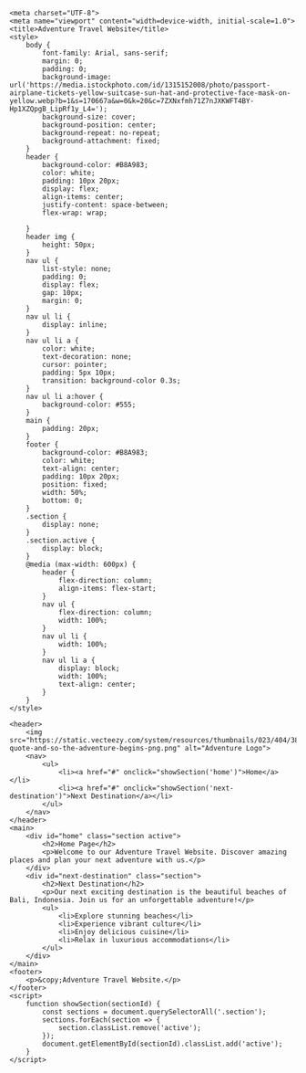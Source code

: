 <html>
<html lang="en">
<head>

 <!-- Google Tag Manager -->
<script>(function(w,d,s,l,i){w[l]=w[l]||[];w[l].push({'gtm.start':
new Date().getTime(),event:'gtm.js'});var f=d.getElementsByTagName(s)[0],
j=d.createElement(s),dl=l!='dataLayer'?'&l='+l:'';j.async=true;j.src=
'https://www.googletagmanager.com/gtm.js?id='+i+dl;f.parentNode.insertBefore(j,f);
})(window,document,'script','dataLayer','GTM-MST4ZVS5');</script>
<!-- End Google Tag Manager -->

    <meta charset="UTF-8">
    <meta name="viewport" content="width=device-width, initial-scale=1.0">
    <title>Adventure Travel Website</title>
    <style>
        body {
            font-family: Arial, sans-serif;
            margin: 0;
            padding: 0;
            background-image: url('https://media.istockphoto.com/id/1315152008/photo/passport-airplane-tickets-yellow-suitcase-sun-hat-and-protective-face-mask-on-yellow.webp?b=1&s=170667a&w=0&k=20&c=7ZXNxfmh71Z7nJXKWFT4BY-Hp1XZQpgB_LipRf1y_L4=');
            background-size: cover;
            background-position: center;
            background-repeat: no-repeat;
            background-attachment: fixed;
        }
        header {
            background-color: #B8A983;
            color: white;
            padding: 10px 20px;
            display: flex;
            align-items: center;
            justify-content: space-between;
            flex-wrap: wrap;
            
        }
        header img {
            height: 50px;
        }
        nav ul {
            list-style: none;
            padding: 0;
            display: flex;
            gap: 10px;
            margin: 0;
        }
        nav ul li {
            display: inline;
        }
        nav ul li a {
            color: white;
            text-decoration: none;
            cursor: pointer;
            padding: 5px 10px;
            transition: background-color 0.3s;
        }
        nav ul li a:hover {
            background-color: #555;
        }
        main {
            padding: 20px;
        }
        footer {
            background-color: #B8A983;
            color: white;
            text-align: center;
            padding: 10px 20px;
            position: fixed;
            width: 50%;
            bottom: 0;
        }
        .section {
            display: none;
        }
        .section.active {
            display: block;
        }
        @media (max-width: 600px) {
            header {
                flex-direction: column;
                align-items: flex-start;
            }
            nav ul {
                flex-direction: column;
                width: 100%;
            }
            nav ul li {
                width: 100%;
            }
            nav ul li a {
                display: block;
                width: 100%;
                text-align: center;
            }
        }
    </style>
</head>
<body>

 <!-- Google Tag Manager (noscript) -->
<noscript><iframe src="https://www.googletagmanager.com/ns.html?id=GTM-MST4ZVS5"
height="0" width="0" style="display:none;visibility:hidden"></iframe></noscript>
<!-- End Google Tag Manager (noscript) -->

    <header>
        <img src="https://static.vecteezy.com/system/resources/thumbnails/023/404/384/small/adventure-quote-and-so-the-adventure-begins-png.png" alt="Adventure Logo">
        <nav>
            <ul>
                <li><a href="#" onclick="showSection('home')">Home</a></li>
                <li><a href="#" onclick="showSection('next-destination')">Next Destination</a></li>
            </ul>
        </nav>
    </header>
    <main>
        <div id="home" class="section active">
            <h2>Home Page</h2>
            <p>Welcome to our Adventure Travel Website. Discover amazing places and plan your next adventure with us.</p>
        </div>
        <div id="next-destination" class="section">
            <h2>Next Destination</h2>
            <p>Our next exciting destination is the beautiful beaches of Bali, Indonesia. Join us for an unforgettable adventure!</p>
            <ul>
                <li>Explore stunning beaches</li>
                <li>Experience vibrant culture</li>
                <li>Enjoy delicious cuisine</li>
                <li>Relax in luxurious accommodations</li>
            </ul>
        </div>
    </main>
    <footer>
        <p>&copy;Adventure Travel Website.</p>
    </footer>
    <script>
        function showSection(sectionId) {
            const sections = document.querySelectorAll('.section');
            sections.forEach(section => {
                section.classList.remove('active');
            });
            document.getElementById(sectionId).classList.add('active');
        }
    </script>
</body>
</html>
